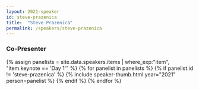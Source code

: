 ```yaml
---
layout: 2021-speaker
id: steve-prazenica
title:  "Steve Prazenica"
permalink: /speakers/steve-prazenica
---
```


<h3>Co-Presenter</h3>
<div class="flexbox" style="">
  {% assign panelists = site.data.speakers.items | where_exp:"item", "item.keynote == 'Day 1'" %}
  {% for panelist in panelists %}
    {% if panelist.id != 'steve-prazenica' %}
    {% include speaker-thumb.html year="2021" person=panelist %}
    {% endif %}
  {% endfor %}
</div>
